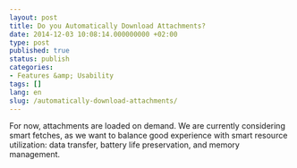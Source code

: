 ```yaml
---
layout: post
title: Do you Automatically Download Attachments?
date: 2014-12-03 10:08:14.000000000 +02:00
type: post
published: true
status: publish
categories:
- Features &amp; Usability
tags: []
lang: en
slug: /automatically-download-attachments/
---
```


For now, attachments are loaded on demand. We are currently considering smart fetches, as we want to balance good experience with smart resource utilization: data transfer, battery life preservation, and memory management.
